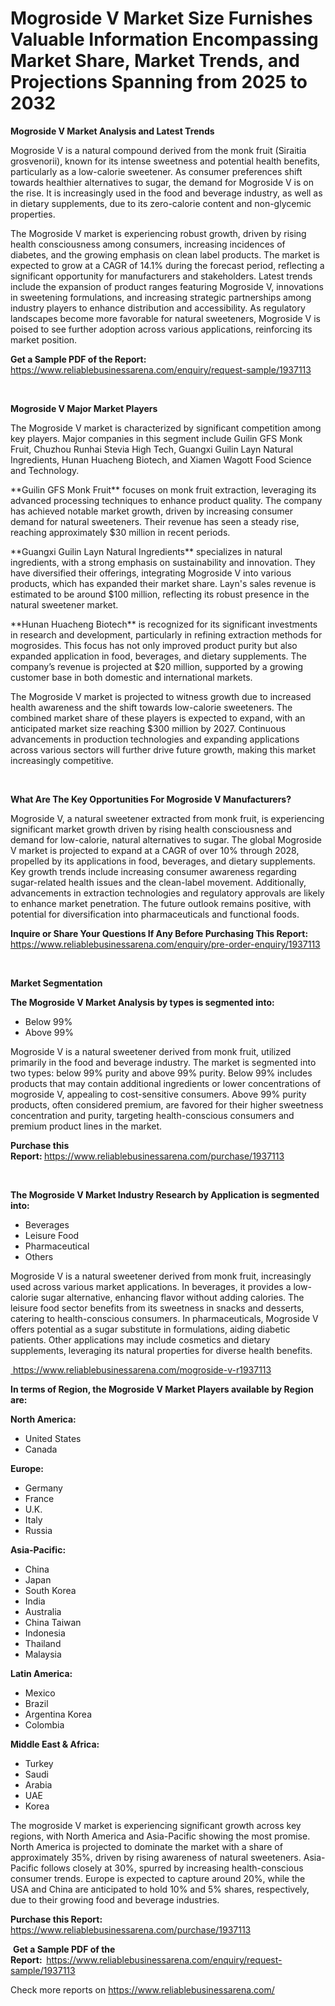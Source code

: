 <p><h1>Mogroside V Market Size Furnishes Valuable Information Encompassing Market Share, Market Trends, and Projections Spanning from 2025 to 2032</h1></p><p><strong>Mogroside V Market Analysis and Latest Trends</strong></p>
<p><p>Mogroside V is a natural compound derived from the monk fruit (Siraitia grosvenorii), known for its intense sweetness and potential health benefits, particularly as a low-calorie sweetener. As consumer preferences shift towards healthier alternatives to sugar, the demand for Mogroside V is on the rise. It is increasingly used in the food and beverage industry, as well as in dietary supplements, due to its zero-calorie content and non-glycemic properties. </p><p>The Mogroside V market is experiencing robust growth, driven by rising health consciousness among consumers, increasing incidences of diabetes, and the growing emphasis on clean label products. The market is expected to grow at a CAGR of 14.1% during the forecast period, reflecting a significant opportunity for manufacturers and stakeholders. Latest trends include the expansion of product ranges featuring Mogroside V, innovations in sweetening formulations, and increasing strategic partnerships among industry players to enhance distribution and accessibility. As regulatory landscapes become more favorable for natural sweeteners, Mogroside V is poised to see further adoption across various applications, reinforcing its market position.</p></p>
<p><strong>Get a Sample PDF of the Report:&nbsp;</strong> <a href="https://www.reliablebusinessarena.com/enquiry/request-sample/1937113?utm_campaign=3533&utm_medium=2&utm_source=Github&utm_content=ia&utm_term=31032025&utm_id=mogroside-v">https://www.reliablebusinessarena.com/enquiry/request-sample/1937113</a></p>
<p>&nbsp;</p>
<p><strong>Mogroside V Major Market Players</strong></p>
<p><p>The Mogroside V market is characterized by significant competition among key players. Major companies in this segment include Guilin GFS Monk Fruit, Chuzhou Runhai Stevia High Tech, Guangxi Guilin Layn Natural Ingredients, Hunan Huacheng Biotech, and Xiamen Wagott Food Science and Technology. </p><p>**Guilin GFS Monk Fruit** focuses on monk fruit extraction, leveraging its advanced processing techniques to enhance product quality. The company has achieved notable market growth, driven by increasing consumer demand for natural sweeteners. Their revenue has seen a steady rise, reaching approximately $30 million in recent periods.</p><p>**Guangxi Guilin Layn Natural Ingredients** specializes in natural ingredients, with a strong emphasis on sustainability and innovation. They have diversified their offerings, integrating Mogroside V into various products, which has expanded their market share. Layn's sales revenue is estimated to be around $100 million, reflecting its robust presence in the natural sweetener market.</p><p>**Hunan Huacheng Biotech** is recognized for its significant investments in research and development, particularly in refining extraction methods for mogrosides. This focus has not only improved product purity but also expanded application in food, beverages, and dietary supplements. The company’s revenue is projected at $20 million, supported by a growing customer base in both domestic and international markets.</p><p>The Mogroside V market is projected to witness growth due to increased health awareness and the shift towards low-calorie sweeteners. The combined market share of these players is expected to expand, with an anticipated market size reaching $300 million by 2027. Continuous advancements in production technologies and expanding applications across various sectors will further drive future growth, making this market increasingly competitive.</p></p>
<p>&nbsp;</p>
<p><strong>What Are The Key Opportunities For Mogroside V Manufacturers?</strong></p>
<p><p>Mogroside V, a natural sweetener extracted from monk fruit, is experiencing significant market growth driven by rising health consciousness and demand for low-calorie, natural alternatives to sugar. The global Mogroside V market is projected to expand at a CAGR of over 10% through 2028, propelled by its applications in food, beverages, and dietary supplements. Key growth trends include increasing consumer awareness regarding sugar-related health issues and the clean-label movement. Additionally, advancements in extraction technologies and regulatory approvals are likely to enhance market penetration. The future outlook remains positive, with potential for diversification into pharmaceuticals and functional foods.</p></p>
<p><strong>Inquire or Share Your Questions If Any Before Purchasing This Report:</strong> <a href="https://www.reliablebusinessarena.com/enquiry/pre-order-enquiry/1937113?utm_campaign=3533&utm_medium=2&utm_source=Github&utm_content=ia&utm_term=31032025&utm_id=mogroside-v">https://www.reliablebusinessarena.com/enquiry/pre-order-enquiry/1937113</a></p>
<p>&nbsp;</p>
<p><strong>Market Segmentation</strong></p>
<p><strong>The Mogroside V Market Analysis by types is segmented into:</strong></p>
<p><ul><li>Below 99%</li><li>Above 99%</li></ul></p>
<p><p>Mogroside V is a natural sweetener derived from monk fruit, utilized primarily in the food and beverage industry. The market is segmented into two types: below 99% purity and above 99% purity. Below 99% includes products that may contain additional ingredients or lower concentrations of mogroside V, appealing to cost-sensitive consumers. Above 99% purity products, often considered premium, are favored for their higher sweetness concentration and purity, targeting health-conscious consumers and premium product lines in the market.</p></p>
<p><strong>Purchase this Report:&nbsp;</strong><a href="https://www.reliablebusinessarena.com/purchase/1937113?utm_campaign=3533&utm_medium=2&utm_source=Github&utm_content=ia&utm_term=31032025&utm_id=mogroside-v">https://www.reliablebusinessarena.com/purchase/1937113</a></p>
<p>&nbsp;</p>
<p><strong>The Mogroside V Market Industry Research by Application is segmented into:</strong></p>
<p><ul><li>Beverages</li><li>Leisure Food</li><li>Pharmaceutical</li><li>Others</li></ul></p>
<p><p>Mogroside V is a natural sweetener derived from monk fruit, increasingly used across various market applications. In beverages, it provides a low-calorie sugar alternative, enhancing flavor without adding calories. The leisure food sector benefits from its sweetness in snacks and desserts, catering to health-conscious consumers. In pharmaceuticals, Mogroside V offers potential as a sugar substitute in formulations, aiding diabetic patients. Other applications may include cosmetics and dietary supplements, leveraging its natural properties for diverse health benefits.</p></p>
<p><a href="https://www.reliablebusinessarena.com/mogroside-v-r1937113?utm_campaign=3533&utm_medium=2&utm_source=Github&utm_content=ia&utm_term=31032025&utm_id=mogroside-v">&nbsp;https://www.reliablebusinessarena.com/mogroside-v-r1937113</a></p>
<p><strong>In terms of Region, the Mogroside V Market Players available by Region are:</strong></p>
<p>
    <p> <strong> North America: </strong>
        <ul>
            <li>United States</li>
            <li>Canada</li>
        </ul>
        </p> 
    <p> <strong> Europe: </strong>
        <ul>
            <li>Germany</li>
            <li>France</li>
            <li>U.K.</li>
            <li>Italy</li>
            <li>Russia</li>
        </ul>
        </p> 
    <p> <strong> Asia-Pacific: </strong>
        <ul>
            <li>China</li>
            <li>Japan</li>
            <li>South Korea</li>
            <li>India</li>
            <li>Australia</li>
            <li>China Taiwan</li>
            <li>Indonesia</li>
            <li>Thailand</li>
            <li>Malaysia</li>
        </ul>
        </p> 
    <p> <strong> Latin America: </strong>
        <ul>
            <li>Mexico</li>
            <li>Brazil</li>
            <li>Argentina Korea</li>
            <li>Colombia</li>
        </ul>
        </p> 
    <p> <strong> Middle East & Africa: </strong>
        <ul>
            <li>Turkey</li>
            <li>Saudi</li>
            <li>Arabia</li>
            <li>UAE</li>
            <li>Korea</li>
        </ul>
    </p>
    </p>
<p><p>The mogroside V market is experiencing significant growth across key regions, with North America and Asia-Pacific showing the most promise. North America is projected to dominate the market with a share of approximately 35%, driven by rising awareness of natural sweeteners. Asia-Pacific follows closely at 30%, spurred by increasing health-conscious consumer trends. Europe is expected to capture around 20%, while the USA and China are anticipated to hold 10% and 5% shares, respectively, due to their growing food and beverage industries.</p></p>
<p><strong>Purchase this Report: </strong><a href="https://www.reliablebusinessarena.com/purchase/1937113?utm_campaign=3533&utm_medium=2&utm_source=Github&utm_content=ia&utm_term=31032025&utm_id=mogroside-v">https://www.reliablebusinessarena.com/purchase/1937113</a></p>
<p>&nbsp;<strong>Get a Sample PDF of the Report:&nbsp;&nbsp;</strong><a href="https://www.reliablebusinessarena.com/enquiry/request-sample/1937113?utm_campaign=3533&utm_medium=2&utm_source=Github&utm_content=ia&utm_term=31032025&utm_id=mogroside-v">https://www.reliablebusinessarena.com/enquiry/request-sample/1937113</a></p>
<p><strong></strong></p>
<p>Check more reports on <a href="https://www.reliablebusinessarena.com/?utm_campaign=3533&utm_medium=2&utm_source=Github&utm_content=ia&utm_term=31032025&utm_id=mogroside-v">https://www.reliablebusinessarena.com/</a></p>